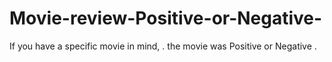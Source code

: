 # Movie-review-Positive-or-Negative-
If you have a specific movie in mind, . the movie was Positive or Negative .
